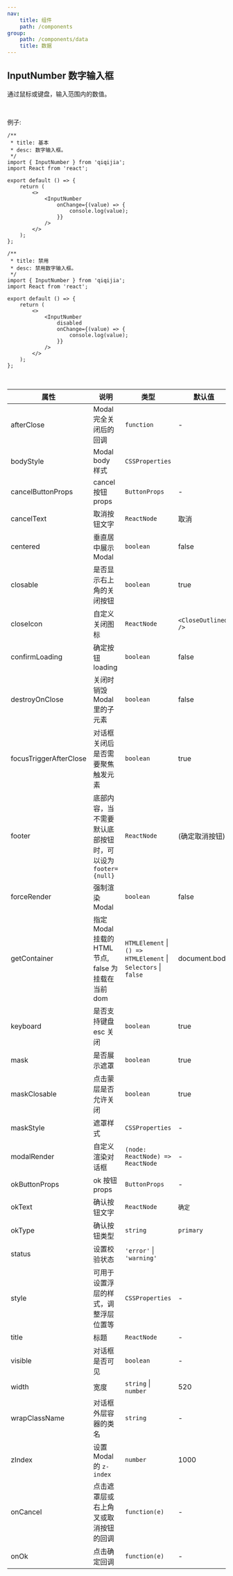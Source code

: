 ```yaml
---
nav:
    title: 组件
    path: /components
group:
    path: /components/data
    title: 数据
---
```


## InputNumber 数字输入框

通过鼠标或键盘，输入范围内的数值。

<br />

例子:

<div class="fu-code-block-row">

<div class="fu-code-block-col-2-1">

```tsx
/**
 * title: 基本
 * desc: 数字输入框。
 */
import { InputNumber } from 'qiqijia';
import React from 'react';

export default () => {
    return (
        <>
            <InputNumber
                onChange={(value) => {
                    console.log(value);
                }}
            />
        </>
    );
};
```

</div>

<div class="fu-code-block-col-2-1">

```tsx
/**
 * title: 禁用
 * desc: 禁用数字输入框。
 */
import { InputNumber } from 'qiqijia';
import React from 'react';

export default () => {
    return (
        <>
            <InputNumber
                disabled
                onChange={(value) => {
                    console.log(value);
                }}
            />
        </>
    );
};
```

</div>

</div>

<br />

| 属性 | 说明 | 类型 | 默认值 |
| --- | --- | --- | --- |
| afterClose | Modal 完全关闭后的回调 | `function` | - |
| bodyStyle | Modal body 样式 | `CSSProperties` |
| cancelButtonProps | cancel 按钮 props | `ButtonProps` | - |
| cancelText | 取消按钮文字 | `ReactNode` | 取消 |
| centered | 垂直居中展示 Modal | `boolean` | false |
| closable | 是否显示右上角的关闭按钮 | `boolean` | true |
| closeIcon | 自定义关闭图标 | `ReactNode` | `<CloseOutlined />` |
| confirmLoading | 确定按钮 loading | `boolean` | false |
| destroyOnClose | 关闭时销毁 Modal 里的子元素 | `boolean` | false |
| focusTriggerAfterClose | 对话框关闭后是否需要聚焦触发元素 | `boolean` | true |
| footer | 底部内容，当不需要默认底部按钮时，可以设为 `footer={null}` | `ReactNode` | (确定取消按钮) |
| forceRender | 强制渲染 Modal | `boolean` | false |
| getContainer | 指定 Modal 挂载的 HTML 节点, false 为挂载在当前 dom | `HTMLElement` \| `() => HTMLElement` \| `Selectors` \| `false` | document.body |
| keyboard | 是否支持键盘 esc 关闭 | `boolean` | true |
| mask | 是否展示遮罩 | `boolean` | true |
| maskClosable | 点击蒙层是否允许关闭 | `boolean` | true |
| maskStyle | 遮罩样式 | `CSSProperties` | - |
| modalRender | 自定义渲染对话框 | `(node: ReactNode) => ReactNode` | - |
| okButtonProps | ok 按钮 props | `ButtonProps` | - |
| okText | 确认按钮文字 | `ReactNode` | `确定` |
| okType | 确认按钮类型 | `string` | `primary` |
| status | 设置校验状态 | `'error'` \| `'warning'` |
| style | 可用于设置浮层的样式，调整浮层位置等 | `CSSProperties` | - |
| title | 标题 | `ReactNode` | - |
| visible | 对话框是否可见 | `boolean` | - |
| width | 宽度 | `string` \| `number` | 520 |
| wrapClassName | 对话框外层容器的类名 | `string` | - |
| zIndex | 设置 Modal 的 `z-index` | `number` | 1000 |
| onCancel | 点击遮罩层或右上角叉或取消按钮的回调 | `function(e)` | - |
| onOk | 点击确定回调 | `function(e)` | - |
